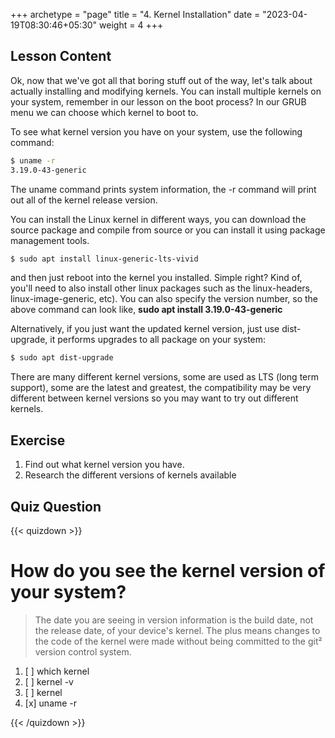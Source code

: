+++
archetype = "page"
title = "4. Kernel Installation"
date = "2023-04-19T08:30:46+05:30"
weight = 4
+++

## Lesson Content

Ok, now that we've got all that boring stuff out of the way, let's talk about actually installing and modifying kernels. You can install multiple kernels on your system, remember in our lesson on the boot process? In our GRUB menu we can choose which kernel to boot to. 

To see what kernel version you have on your system, use the following command:


```bash
$ uname -r
3.19.0-43-generic
```


The uname command prints system information, the -r command will print out all of the kernel release version.

You can install the Linux kernel in different ways, you can download the source package and compile from source or you can install it using package management tools.


```bash
$ sudo apt install linux-generic-lts-vivid
```


and then just reboot into the kernel you installed. Simple right? Kind of, you'll need to also install other linux packages such as the linux-headers, linux-image-generic, etc). You can also specify the version number, so the above command can look like, **sudo apt install 3.19.0-43-generic**

Alternatively, if you just want the updated kernel version, just use dist-upgrade, it performs upgrades to all package on your system:


```bash
$ sudo apt dist-upgrade
```


There are many different kernel versions, some are used as LTS (long term support), some are the latest and greatest, the compatibility may be very different between kernel versions so you may want to try out different kernels.

## Exercise

1. Find out what kernel version you have.
2. Research the different versions of kernels available


## Quiz Question

{{< quizdown >}}

# How do you see the kernel version of your system?

> The date you are seeing in version information is the build date, not the release date, of your device's kernel. The plus means changes to the code of the kernel were made without being committed to the git² version control system.

1. [ ] which kernel
2. [ ] kernel -v
3. [ ] kernel
4. [x] uname -r

{{< /quizdown >}}
